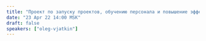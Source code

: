 ```yaml
---
title: "Проект по запуску проектов, обучению персонала и повышение эффективности гос. структур, компаний"
date: "23 Apr 22 14:00 MSK"
draft: false
speakers: ["oleg-vjatkin"]
---
```

